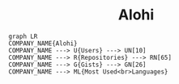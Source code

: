 <h1 align="center">Alohi</h1>

```mermaid
graph LR
COMPANY_NAME{Alohi}
COMPANY_NAME ---> U{Users} ---> UN[10]
COMPANY_NAME ---> R{Repositories} ---> RN[65]
COMPANY_NAME ---> G{Gists} ---> GN[26]
COMPANY_NAME ---> ML{Most Used<br>Languages}
```
